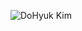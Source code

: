 ![DoHyuk Kim](https://capsule-render.vercel.app/api?type=waving&color=0:FF5733,100:FFC300&text=DoHyuk%20Kim&fontSize=40&fontColor=ffffff)
